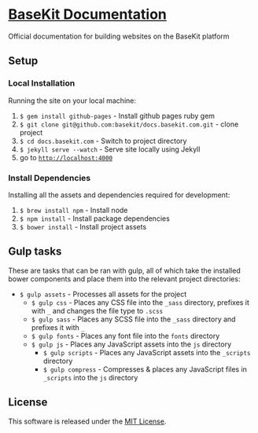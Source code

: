 [BaseKit Documentation](http://docs.basekit.com)
=========================

Official documentation for building websites on the BaseKit platform

Setup
-----

### Local Installation

Running the site on your local machine:

1. ```$ gem install github-pages``` - Install github pages ruby gem
2. ```$ git clone git@github.com:basekit/docs.basekit.com.git``` - clone project
3. ```$ cd docs.basekit.com``` - Switch to project directory
4. ```$ jekyll serve --watch``` - Serve site locally using Jekyll
5. go to [```http://localhost:4000```](http://localhost:4000)

### Install Dependencies

Installing all the assets and dependencies required for development:

1. ```$ brew install npm``` - Install node
2. ```$ npm install``` - Install package dependencies
3. ```$ bower install``` - Install project assets

Gulp tasks
----------

These are tasks that can be ran with gulp, all of which take the installed bower components and place them into the relevant project directories:

* ```$ gulp assets``` - Processes all assets for the project
  * ```$ gulp css``` - Places any CSS file into the ```_sass``` directory, prefixes it with ```_``` and changes the file type to ```.scss```
  * ```$ gulp sass``` - Places any SCSS file into the ```_sass``` directory and prefixes it with ```_```
  * ```$ gulp fonts``` - Places any font file into the ```fonts``` directory
  * ```$ gulp js``` - Places any JavaScript assets into the ```js``` directory
    *  ```$ gulp scripts``` - Places any JavaScript assets into the ```_scripts``` directory
    *  ```$ gulp compress``` - Compresses & places any JavaScript files in ```_scripts``` into the ```js``` directory

License
-------

This software is released under the [MIT License](http://www.opensource.org/licenses/MIT).
